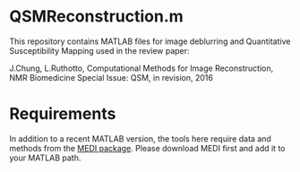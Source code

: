 # QSMReconstruction.m

This repository contains MATLAB files for image deblurring and Quantitative Susceptibility Mapping used in the review paper:

J.Chung, L.Ruthotto, Computational Methods for Image Reconstruction, NMR Biomedicine Special Issue: QSM, in revision, 2016

# Requirements

In addition to a recent MATLAB version, the tools here require data and methods from the [MEDI package](http://weill.cornell.edu/mri/pages/qsm.html). Please download MEDI first and add it to your MATLAB path.  


